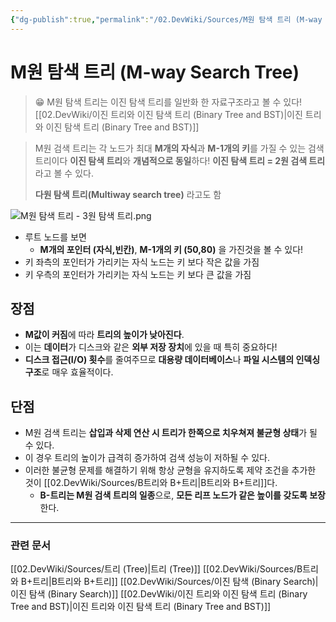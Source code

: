```yaml
---
{"dg-publish":true,"permalink":"/02.DevWiki/Sources/M원 탐색 트리 (M-way Search Tree)/","noteIcon":""}
---
```


# M원 탐색 트리 (M-way Search Tree)

> 😁 M원 탐색 트리는 이진 탐색 트리를 일반화 한 자료구조라고 볼 수 있다!
> [[02.DevWiki/이진 트리와 이진 탐색 트리 (Binary Tree and BST)\|이진 트리와 이진 탐색 트리 (Binary Tree and BST)]]

> M원 검색 트리는 각 노드가 최대 **M개의 자식**과 **M-1개의 키**를 가질 수 있는 검색 트리이다
> **이진 탐색 트리**와 **개념적으로 동일**하다! **이진 탐색 트리 = 2원 검색 트리**라고 볼 수 있다.
> 
> **다원 탐색 트리(Multiway search tree)** 라고도 함

![M원 탐색 트리 - 3원 탐색 트리.png](/img/user/02.DevWiki/Files/M%EC%9B%90%20%ED%83%90%EC%83%89%20%ED%8A%B8%EB%A6%AC%20-%203%EC%9B%90%20%ED%83%90%EC%83%89%20%ED%8A%B8%EB%A6%AC.png)
* 루트 노드를 보면
	* **M개의 포인터 (자식,빈칸)**, **M-1개의 키 (50,80)** 을 가진것을 볼 수 있다!
* 키 좌측의 포인터가 가리키는 자식 노드는 키 보다 작은 값을 가짐
* 키 우측의 포인터가 가리키는 자식 노드는 키 보다 큰 값을 가짐

## 장점
* **M값이 커짐**에 따라 **트리의 높이가 낮아진다**.
* 이는 **데이터**가 디스크와 같은 **외부 저장 장치**에 있을 때 특히 중요하다! 
* **디스크 접근(I/O) 횟수**를 줄여주므로 **대용량 데이터베이스**나 **파일 시스템의 인덱싱 구조**로 매우 효율적이다.

## 단점

- M원 검색 트리는 **삽입과 삭제 연산 시 트리가 한쪽으로 치우쳐져 불균형 상태**가 될 수 있다.
- 이 경우 트리의 높이가 급격히 증가하여 검색 성능이 저하될 수 있다.
- 이러한 불균형 문제를 해결하기 위해 항상 균형을 유지하도록 제약 조건을 추가한 것이 [[02.DevWiki/Sources/B트리와 B+트리\|B트리와 B+트리]]다. 
	- **B-트리는 M원 검색 트리의 일종**으로, **모든 리프 노드가 같은 높이를 갖도록 보장**한다.

---

### 관련 문서

[[02.DevWiki/Sources/트리 (Tree)\|트리 (Tree)]]
[[02.DevWiki/Sources/B트리와 B+트리\|B트리와 B+트리]]
[[02.DevWiki/Sources/이진 탐색 (Binary Search)\|이진 탐색 (Binary Search)]]
[[02.DevWiki/이진 트리와 이진 탐색 트리 (Binary Tree and BST)\|이진 트리와 이진 탐색 트리 (Binary Tree and BST)]]
